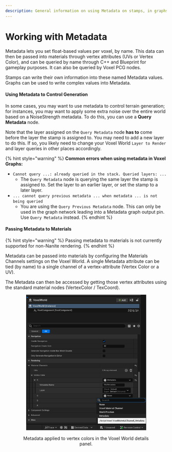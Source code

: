```yaml
---
description: General information on using Metadata on stamps, in graphs and in materials.
---
```


# Working with Metadata

Metadata lets you set float-based values per voxel, by name. This data can then be passed into materials through vertex attributes (UVs or Vertex Color), and can be queried by name through C++ and Blueprint for gameplay purposes. It can also be queried by Voxel PCG nodes.

Stamps can write their own information into these named Metadata values. Graphs can be used to write complex values into Metadata.

#### Using Metadata to Control Generation

In some cases, you may want to use metadata to control terrain generation; for instances, you may want to apply some extra noise over the entire world based on a NoiseStrength metadata. To do this, you can use a **Query Metadata** node.

Note that the layer assigned on the `Query Metadata` node **has to** come before the layer the stamp is assigned to. You may need to add a new layer to do this. If so, you likely need to change your Voxel World `Layer to Render` and layer queries in other places accordingly.

{% hint style="warning" %}
**Common errors when using metadata in Voxel Graphs:**

* `Cannot query ...: already queried in the stack. Queried layers: ...`
  * The `Query Metadata` node is querying the same layer the stamp is assigned to. Set the layer to an earlier layer, or set the stamp to a later layer.
* `... cannot query previous metadata ... when metadata ... is not being queried`
  * You are using the `Query Previous Metadata` node. This can only be used in the graph network leading into a Metadata graph output pin. Use `Query Metadata` instead.
{% endhint %}

#### Passing Metadata to Materials

{% hint style="warning" %}
Passing metadata to materials is not currently supported for non-Nanite rendering.
{% endhint %}

Metadata can be passed into materials by configuring the Materials Channels settings on the Voxel World. A single Metadata attribute can be tied (by name) to a single channel of a vertex-attribute (Vertex Color or a UV).

The Metadata can then be accessed by getting those vertex attributes using the standard material nodes (VertexColor / TexCoord).

<div align="center"><figure><img src="../../.gitbook/assets/image (11).png" alt="" width="375"><figcaption><p>Metadata applied to vertex colors in the Voxel World details panel.</p></figcaption></figure></div>


